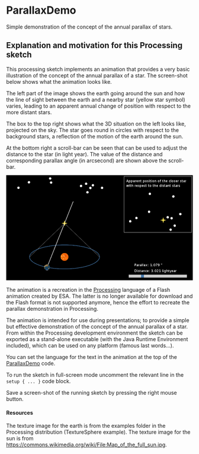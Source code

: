 # ParallaxDemo

Simple demonstration of the concept of the annual parallax of stars.

## Explanation and motivation for this Processing sketch

This processing sketch implements an animation that provides a very basic
illustration of the concept of the annual parallax of a star. The screen-shot
below shows what the animation looks like.

The left part of the image shows the earth going around the sun and how the
line of sight between the earth and a nearby star (yellow star symbol)
varies, leading to an apparent annual change of position with respect to the
more distant stars.

The box to the top right shows what the 3D situation on the left looks like,
projected on the sky. The star goes round in circles with respect to the
background stars, a reflection of the motion of the earth around the sun.

At the bottom right a scroll-bar can be seen that can be used to adjust the
distance to the star (in light year). The value of the distance and
corresponding parallax angle (in arcsecond) are shown above the scroll-bar.

![ParallaxDemo screen-shot](parallax-demo.png)

The animation is a recreation in the [Processing](https://processing.org)
language of a Flash animation created by ESA. The latter is no longer
available for download and the Flash format is not supported anymore, hence
the effort to recreate the parallax demonstration in Processing.

The animation is intended for use during presentations; to provide a simple
but effective demonstration of the concept of the annual parallax of a star.
From within the Processing development environment the sketch can be
exported as a stand-alone executable (with the Java Runtime Environment
included), which can be used on any platform (famous last words...).

You can set the language for the text in the animation at the top of the [ParallaxDemo](./ParallaxDemo.pde) code.

To run the sketch in full-screen mode uncomment the relevant line in the
`setup { ... }` code block.

Save a screen-shot of the running sketch by pressing the right mouse button.

#### Resources

The texture image for the earth is from the examples folder in the
Processing distribution (TextureSphere example). The texture image for the
sun is from
<https://commons.wikimedia.org/wiki/File:Map_of_the_full_sun.jpg>.
